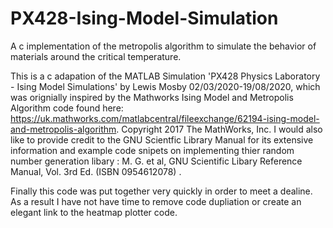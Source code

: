 # PX428-Ising-Model-Simulation
A c implementation of the metropolis algorithm to simulate the behavior of materials around the critical temperature.

This is a c adapation of the MATLAB Simulation 'PX428 Physics Laboratory - Ising Model Simulations' by Lewis Mosby 02/03/2020-19/08/2020, which was orignially inspired by the Mathworks Ising Model and Metropolis Algorithm code found here: https://uk.mathworks.com/matlabcentral/fileexchange/62194-ising-model-and-metropolis-algorithm. Copyright 2017 The MathWorks, Inc.
I would also like to provide credit to the GNU Scientfic Library Manual for its extensive information and example code snipets on implementing thier random number generation libary : M. G. et al, GNU Scientific Libary Reference Manual, Vol. 3rd Ed. (ISBN 0954612078) .

Finally this code was put together very quickly in order to meet a dealine. As a result I have not have time to remove code dupliation or create an elegant link to the heatmap plotter code.
